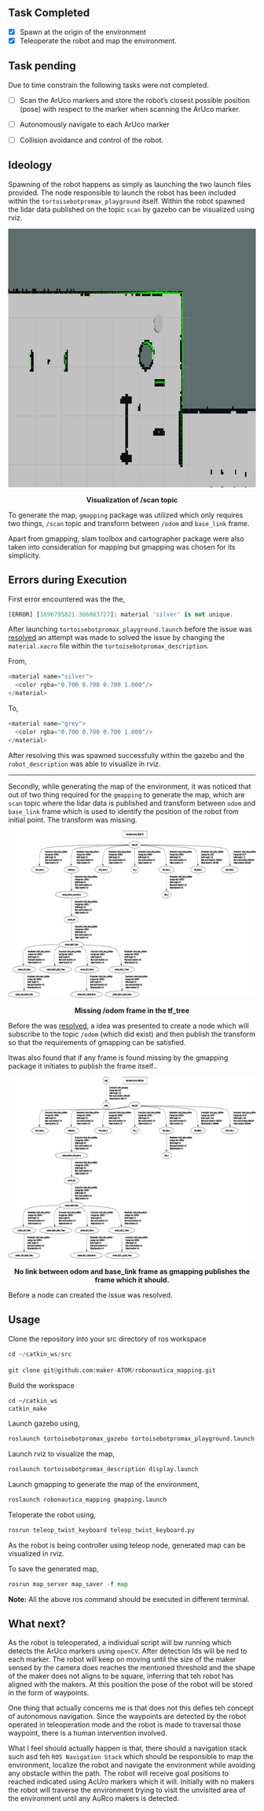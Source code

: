 ## Task Completed

- [x] Spawn at the origin of the environment 
- [x] Teleoperate the robot and map the environment.

## Task pending

Due to time constrain the following tasks were not completed.

- [ ] Scan the ArUco markers and store the robot’s closest possible position (pose)
with respect to the marker when scanning the ArUco marker.
- [ ] Autonomously navigate to each ArUco marker
- [ ] Collision avoidance and control of the robot.


## Ideology

Spawning of the robot happens as simply as launching the two launch files provided. The node responsible to launch the robot has been included within the `tortoisebotpromax_playground` itself. Within the robot spawned the lidar data published on the topic `scan` by gazebo can be visualized using rviz.

<p align="center">
	<img src="/media/scan.png" width="968" height="526"/>
</p>
<p align="center">
	<b>Visualization of /scan topic</b>
</p>

To generate the map, `gmapping` package was utilized  which only requires two things, `/scan` topic and transform between `/odom` and `base_link` frame.

Apart from gmapping, slam toolbox and cartographer package were also taken into consideration for mapping but gmapping was chosen for its simplicity.  

## Errors during Execution

First error encountered was the the,

```python
[ERROR] [1696795821.366083727]: material 'silver' is not unique.
```

After launching `tortoisebotpromax_playground.launch` before the issue was [resolved](https://github.com/rigbetellabs/Robonautica/issues/1) an attempt was made to solved the issue by changing the `material.xacro` file within the `tortoisebotpromax_description`.

From,

```python
<material name="silver">
  <color rgba="0.700 0.700 0.700 1.000"/>
</material>
```

To,

```python
<material name="grey">
  <color rgba="0.700 0.700 0.700 1.000"/>
</material>
```

After resolving this was spawned successfully within the gazebo and the `robot_description` was able to visualize in rviz.

---

Secondly, while generating the map of the environment, it was noticed that out of two thing required for the `gmapping` to generate the map, which are `scan` topic where the lidar data is published and transform between `odom` and `base_link` frame which is used to identify the position of the robot from initial point. The transform was missing.


<p align="center">
	<img src="/media/missing_odom.png" width="872" height="340"/>
</p>
<p align="center">
	<b>Missing /odom frame in the tf_tree</b>
</p>

Before the was [resolved](https://github.com/rigbetellabs/Robonautica/issues/3), a idea was presented to create a node which will subscribe to the topic `/odom` (which did exist) and then publish the transform so that the requirements of gmapping can be satisfied.

Itwas also found that if any frame is found missing by the gmapping package it initiates to publish the frame itself..

<p align="center">
	<img src="/media/tf_frames.png" width="872" height="370"/>
</p>
<p align="center">
	<b>No link between odom and base_link frame as gmapping publishes the frame which it should.</b>
</p>

Before a node can created the issue was resolved.

## Usage

Clone the repository into your src directory of ros workspace

```python
cd ~/catkin_ws/src

git clone git@github.com:maker-ATOM/robonautica_mapping.git
```

Build the workspace

```pyton
cd ~/catkin_ws
catkin_make
```

Launch gazebo using,

```python
roslaunch tortoisebotpromax_gazebo tortoisebotpromax_playground.launch
```

Launch rviz to visualize the map,

```python
roslaunch tortoisebotpromax_description display.launch
```

Launch gmapping to generate the map of the environment,

```python
roslaunch robonautica_mapping gmapping.launch
```

Teloperate the robot using,

```python
rosrun teleop_twist_keyboard teleop_twist_keyboard.py
```

As the robot is being controller using teleop node, generated map can be visualized in rviz.

To save the generated map,
```python
rosrun map_server map_saver -f map
```

**Note:** All the above ros command should be executed in different terminal.



## What next?

As the robot is teleoperated, a individual script will bw running which detects the ArUco markers using `openCV`. After detection Ids will be  ned to each marker. The robot will keep on moving until the size of the maker sensed by the camera does reaches the mentioned threshold and the shape of the maker does not aligns to be square, inferring that teh robot has aligned with the makers. At this position the pose of the robot will be stored in the form of waypoints.

One thing that actually concerns me is that does not this defies teh concept of autonomous navigation. Since the waypoints are detected by the robot operated in teleoperation mode and the robot is made to traversal those waypoint, there is a human intervention involved.

What I feel should actually happen is that, there should a navigation stack such asd teh `ROS Navigation Stack` which should be responsible to map the environment, localize the robot and navigate the environment while avoiding any obstacle within the path. The robot will receive goal positions to reached indicated using AcUro markers which it will. Initially with no makers the robot will traverse the environment trying to visit the unvisited area of the environment until any AuRco makers is detected.